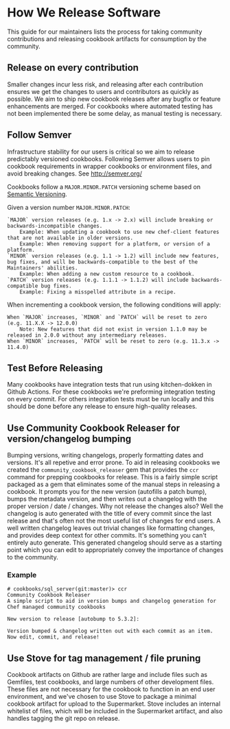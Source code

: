# How We Release Software

This guide for our maintainers lists the process for taking community contributions and releasing cookbook artifacts for consumption by the community.

## Release on every contribution

Smaller changes incur less risk, and releasing after each contribution ensures we get the changes to users and contributors as quickly as possible. We aim to ship new cookbook releases after any bugfix or feature enhancements are merged. For cookbooks where automated testing has not been implemented there be some delay, as manual testing is necessary.

## Follow Semver

Infrastructure stability for our users is critical so we aim to release predictably versioned cookbooks. Following Semver allows users to pin cookbook requirements in wrapper cookbooks or environment files, and avoid breaking changes. See <http://semver.org/>

Cookbooks follow a `MAJOR.MINOR.PATCH` versioning scheme based on [Semantic Versioning](http://semver.org/).

Given a version number `MAJOR.MINOR.PATCH`:

    `MAJOR` version releases (e.g. 1.x -> 2.x) will include breaking or backwards-incompatible changes.
        Example: When updating a cookbook to use new chef-client features that are not available in older versions.
        Example: When removing support for a platform, or version of a platform.
    `MINOR` version releases (e.g. 1.1 -> 1.2) will include new features, bug fixes, and will be backwards-compatible to the best of the Maintainers' abilities.
        Example: When adding a new custom resource to a cookbook.
    `PATCH` version releases (e.g. 1.1.1 -> 1.1.2) will include backwards-compatible bug fixes.
        Example: Fixing a misspelled attribute in a recipe.

When incrementing a cookbook version, the following conditions will apply:

    When `MAJOR` increases, `MINOR` and `PATCH` will be reset to zero (e.g. 11.X.X -> 12.0.0)
        Note: New features that did not exist in version 1.1.0 may be released in 2.0.0 without any intermediary releases.
    When `MINOR` increases, `PATCH` will be reset to zero (e.g. 11.3.x -> 11.4.0)

## Test Before Releasing

Many cookbooks have integration tests that run using kitchen-dokken in Github Actions. For these cookbooks we're preforming integration testing on every commit. For others integration tests must be run locally and this should be done before any release to ensure high-quality releases.

## Use Community Cookbook Releaser for version/changelog bumping

Bumping versions, writing changelogs, properly formatting dates and versions. It's all repetive and error prone. To aid in releasing cookbooks we created the `community_cookbook_releaser` gem that provides the `ccr` command for prepping cookbooks for release. This is a fairly simple script packaged as a gem that eliminates some of the manual steps in releasing a cookbook. It prompts you for the new version (autofills a patch bump), bumps the metadata version, and then writes out a changelog with the proper version / date / changes. Why not release the changes also? Well the changelog is auto generated with the title of every commit since the last release and that's often not the most useful list of changes for end users. A well written changelog leaves out trivial changes like formatting changes, and provides deep context for other commits. It's something you can't entirely auto generate. This generated changelog should serve as a starting point which you can edit to appropriately convey the importance of changes to the community.

### Example

```
# cookbooks/sql_server(git:master)≻ ccr
Community Cookbook Releaser
A simple script to aid in version bumps and changelog generation for Chef managed community cookbooks

New version to release [autobump to 5.3.2]:

Version bumped & changelog written out with each commit as an item. Now edit, commit, and release!
```

## Use Stove for tag management / file pruning

Cookbook artifacts on Github are rather large and include files such as Gemfiles, test cookbooks, and large numbers of other development files. These files are not necessary for the cookbook to function in an end user environment, and we've chosen to use Stove to package a minimal cookbook artifact for upload to the Supermarket. Stove includes an internal whitelist of files, which will be included in the Supermarket artifact, and also handles tagging the git repo on release.
